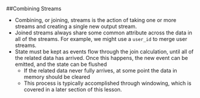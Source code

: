 ##Combining Streams
* Combining, or joining, streams is the action of taking one or more streams and creating a single new output stream.
* Joined streams always share some common attribute across the data in all of the streams. For example, we might use a ```user_id``` to merge user streams.
* State must be kept as events flow through the join calculation, until all of the related data has arrived. Once this happens, the new event can be emitted, and the state can be flushed
  * If the related data never fully arrives, at some point the data in memory should be cleared
  * This process is typically accomplished through windowing, which is covered in a later section of this lesson.
